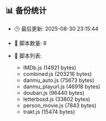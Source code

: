 ## 📊 备份统计

- 🕒 最后更新: 2025-08-30 23:15:44
- 📁 脚本数量: 8
- 📄 脚本列表:

  - IMDb.js (14921 bytes)
  - combined.js (203216 bytes)
  - danmu_auto.js (75673 bytes)
  - danmu_playurl.js (46918 bytes)
  - douban.js (96440 bytes)
  - letterboxd.js (33802 bytes)
  - person_movie.js (7843 bytes)
  - trakt.js (15474 bytes)
